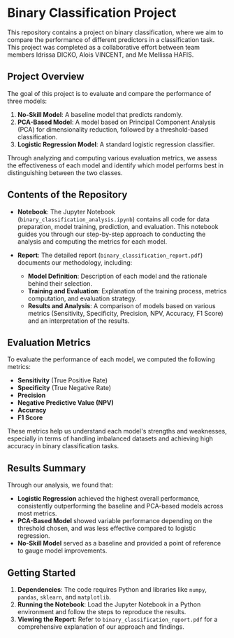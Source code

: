 # Binary Classification Project

This repository contains a project on binary classification, where we aim to compare the performance of different predictors in a classification task. This project was completed as a collaborative effort between team members Idrissa DICKO, Alois VINCENT, and Me Mellissa HAFIS.

## Project Overview

The goal of this project is to evaluate and compare the performance of three models:
1. **No-Skill Model**: A baseline model that predicts randomly.
2. **PCA-Based Model**: A model based on Principal Component Analysis (PCA) for dimensionality reduction, followed by a threshold-based classification.
3. **Logistic Regression Model**: A standard logistic regression classifier.

Through analyzing and computing various evaluation metrics, we assess the effectiveness of each model and identify which model performs best in distinguishing between the two classes.

## Contents of the Repository

- **Notebook**: The Jupyter Notebook (`binary_classification_analysis.ipynb`) contains all code for data preparation, model training, prediction, and evaluation. This notebook guides you through our step-by-step approach to conducting the analysis and computing the metrics for each model.

- **Report**: The detailed report (`binary_classification_report.pdf`) documents our methodology, including:
  - **Model Definition**: Description of each model and the rationale behind their selection.
  - **Training and Evaluation**: Explanation of the training process, metrics computation, and evaluation strategy.
  - **Results and Analysis**: A comparison of models based on various metrics (Sensitivity, Specificity, Precision, NPV, Accuracy, F1 Score) and an interpretation of the results.

## Evaluation Metrics

To evaluate the performance of each model, we computed the following metrics:
- **Sensitivity** (True Positive Rate)
- **Specificity** (True Negative Rate)
- **Precision**
- **Negative Predictive Value (NPV)**
- **Accuracy**
- **F1 Score**

These metrics help us understand each model's strengths and weaknesses, especially in terms of handling imbalanced datasets and achieving high accuracy in binary classification tasks.

## Results Summary

Through our analysis, we found that:
- **Logistic Regression** achieved the highest overall performance, consistently outperforming the baseline and PCA-based models across most metrics.
- **PCA-Based Model** showed variable performance depending on the threshold chosen, and was less effective compared to logistic regression.
- **No-Skill Model** served as a baseline and provided a point of reference to gauge model improvements.


## Getting Started

1. **Dependencies**: The code requires Python and libraries like `numpy`, `pandas`, `sklearn`, and `matplotlib`.
2. **Running the Notebook**: Load the Jupyter Notebook in a Python environment and follow the steps to reproduce the results.
3. **Viewing the Report**: Refer to `binary_classification_report.pdf` for a comprehensive explanation of our approach and findings.
